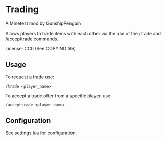 # Trading

A Minetest mod by GunshipPenguin

Allows players to trade items with each other via the use of the /trade and 
/accepttrade commands.

License: CC0 (See COPYING file)

## Usage

To request a trade use:

`/trade <player_name>`

To accept a trade offer from a specific player, use:

`/accepttrade <player_name>`

## Configuration

See settings.lua for configuration.

